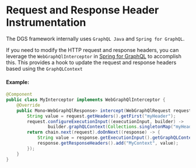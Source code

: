 # Request and Response Header Instrumentation
The DGS framework internally uses `GraphQL Java` and `Spring for GraphQL`.

If you need to modify the HTTP request and response headers, you can leverage the `WebGraphQlInterceptor` in [Spring for GraphQL](https://docs.spring.io/spring-graphql/reference/transports.html#server.interception) to accomplish this.
This provides a hook to update the request and response headers based using the `GraphQLContext`

#### Example:

```java  
@Component
public class MyInterceptor implements WebGraphQlInterceptor {
    @Override
    public Mono<WebGraphQlResponse> intercept(WebGraphQlRequest request, Chain chain) {
        String value = request.getHeaders().getFirst("myHeader");
        request.configureExecutionInput((executionInput, builder) ->
                builder.graphQLContext(Collections.singletonMap("myHeader", value)).build());
        return chain.next(request).doOnNext((response) -> {
            String value = response.getExecutionInput().getGraphQLContext().get("myContext");
            response.getResponseHeaders().add("MyContext", value);
        });
    }
}
```
